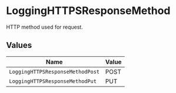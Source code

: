 # LoggingHTTPSResponseMethod

HTTP method used for request.


## Values

| Name                             | Value                            |
| -------------------------------- | -------------------------------- |
| `LoggingHTTPSResponseMethodPost` | POST                             |
| `LoggingHTTPSResponseMethodPut`  | PUT                              |